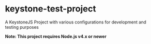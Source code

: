 # keystone-test-project

A KeystoneJS Project with various configurations for development and testing purposes

**Note: This project requires Node.js v4.x or newer**
